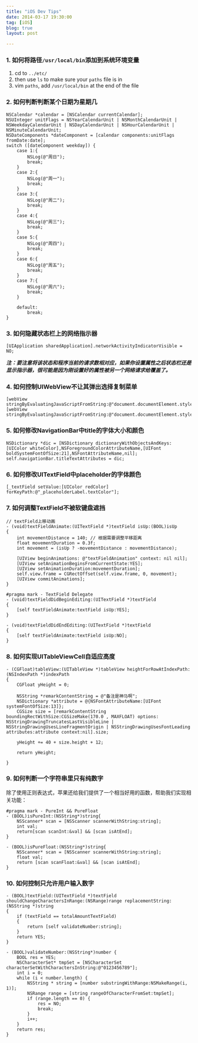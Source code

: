 ```yaml
---
title: "iOS Dev Tips"
date: 2014-03-17 19:30:00
tag: [iOS]
blog: true
layout: post

---
```


### 1. 如何将路径`/usr/local/bin`添加到系统环境变量

1. cd to `../etc/`
2. then use `ls` to make sure your `paths` file is in
3. vim `paths`, add `/usr/local/bin` at the end of the file


### 2. 如何判断判断某个日期为星期几

```
NSCalendar *calendar = [NSCalendar currentCalendar];  
NSUInteger unitFlags = NSYearCalendarUnit | NSMonthCalendarUnit | NSWeekdayCalendarUnit | NSDayCalendarUnit | NSHourCalendarUnit | NSMinuteCalendarUnit;  
NSDateComponents *dateComponent = [calendar components:unitFlags fromDate:date];  
switch ([dateComponent weekday]) {  
    case 1:{  
        NSLog(@"周日");  
        break;  
    }  
    case 2:{  
        NSLog(@"周一");  
        break;  
    }  
    case 3:{  
        NSLog(@"周二");  
        break;  
    }  
    case 4:{  
        NSLog(@"周三");  
        break;  
    }  
    case 5:{  
        NSLog(@"周四");  
        break;  
    }  
    case 6:{  
        NSLog(@"周五");  
        break;  
    }  
	case 7:{  
        NSLog(@"周六");  
        break;  
    }  

    default:  
        break;  
}  

```

### 3. 如何隐藏状态栏上的网络指示器

`[UIApplication sharedApplication].networkActivityIndicatorVisible = NO;`

***注：要注意将该状态和程序当前的请求数相对应，如果你设置属性之后状态栏还是显示指示器，很可能是因为刚设置好的属性被另一个网络请求给覆盖了。***

### 4. 如何控制UIWebView不让其弹出选择复制菜单

```
[webView stringByEvaluatingJavaScriptFromString:@"document.documentElement.style.webkitUserSelect='none';"];  
[webView stringByEvaluatingJavaScriptFromString:@"document.documentElement.style.webkitTouchCallout='none';"]; 
```

### 5. 如何修改NavigationBar中title的字体大小和颜色

```
NSDictionary *dic = [NSDictionary dictionaryWithObjectsAndKeys:[UIColor whiteColor],NSForegroundColorAttributeName,[UIFont boldSystemFontOfSize:21],NSFontAttributeName,nil];  
self.navigationBar.titleTextAttributes = dic;  
```

### 6. 如何修改UITextField中placeholder的字体颜色

```
[_textField setValue:[UIColor redColor] forKeyPath:@"_placeholderLabel.textColor"];  
```

### 7. 如何调整TextField不被软键盘遮挡

```
// textField上移动画  
- (void)textFieldAnimate:(UITextField *)textField isUp:(BOOL)isUp  
{  
    int movementDistance = 140; // 根据需要调整平移距离  
    float movementDuration = 0.3f;  
    int movement = (isUp ? -movementDistance : movementDistance);  
      
    [UIView beginAnimations: @"textFieldAnimation" context: nil nil];  
    [UIView setAnimationBeginsFromCurrentState:YES];  
    [UIView setAnimationDuration:movementDuration];  
    self.view.frame = CGRectOffset(self.view.frame, 0, movement);  
    [UIView commitAnimations];  
}
  
#pragma mark - TextField Delegate  
- (void)textFieldDidBeginEditing:(UITextField *)textField  
{  
    [self textFieldAnimate:textField isUp:YES];  
}
  
- (void)textFieldDidEndEditing:(UITextField *)textField  
{  
    [self textFieldAnimate:textField isUp:NO];  
}
```

### 8. 如何实现UITableViewCell自适应高度

```
- (CGFloat)tableView:(UITableView *)tableView heightForRowAtIndexPath:(NSIndexPath *)indexPath  
{  
    CGFloat yHeight = 0;  
      
    NSString *remarkContentString = @"备注是神马啊";  
    NSDictionary *attribute = @{NSFontAttributeName:[UIFont systemFontOfSize:13]};  
    CGSize size = [remarkContentString boundingRectWithSize:CGSizeMake(170.0 , MAXFLOAT) options: NSStringDrawingTruncatesLastVisibleLine | NSStringDrawingUsesLineFragmentOrigin | NSStringDrawingUsesFontLeading attributes:attribute context:nil].size;  
      
    yHeight += 40 + size.height + 12;  
      
    return yHeight;  
      
} 
```

### 9. 如何判断一个字符串里只有纯数字

除了使用正则表达式，苹果还给我们提供了一个相当好用的函数，帮助我们实现相关功能：

```
#pragma mark - PureInt && PureFloat  
- (BOOL)isPureInt:(NSString*)string{  
    NSScanner* scan = [NSScanner scannerWithString:string];  
    int val;  
    return[scan scanInt:&val] && [scan isAtEnd];  
}  
  
- (BOOL)isPureFloat:(NSString*)string{  
    NSScanner* scan = [NSScanner scannerWithString:string];  
    float val;  
    return [scan scanFloat:&val] && [scan isAtEnd];  
}  
```

### 10. 如何控制只允许用户输入数字

```
- (BOOL)textField:(UITextField *)textField shouldChangeCharactersInRange:(NSRange)range replacementString:(NSString *)string  
{  
    if (textField == totalAmountTextField)  
    {  
        return [self validateNumber:string];  
    }  
    return YES;  
}  
  
- (BOOL)validateNumber:(NSString*)number {  
    BOOL res = YES;  
    NSCharacterSet* tmpSet = [NSCharacterSet characterSetWithCharactersInString:@"0123456789"];  
    int i = 0;  
    while (i < number.length) {  
        NSString * string = [number substringWithRange:NSMakeRange(i, 1)];  
        NSRange range = [string rangeOfCharacterFromSet:tmpSet];  
        if (range.length == 0) {  
            res = NO;  
            break;  
        }  
        i++;  
    }  
    return res;  
}  
```



